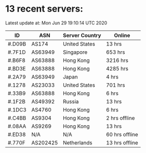 # 13 recent servers:

Latest update at: Mon Jun 29 19:10:14 UTC 2020

| ID | ASN | Server Country | Online |
| -- | --- | -------------- | ------ |
| #.D09B | AS174 | United States | 13 hrs |
| #.7F1D | AS63949 | Singapore | 653 hrs |
| #.B6F8 | AS63888 | Hong Kong | 3216 hrs |
| #.BD3E | AS63888 | Hong Kong | 4285 hrs |
| #.2A79 | AS63949 | Japan | 4 hrs |
| #.1278 | AS23033 | United States | 701 hrs |
| #.33B9 | AS63888 | Hong Kong | 6 hrs |
| #.1F2B | AS49392 | Russia | 13 hrs |
| #.1DC3 | AS4760 | Hong Kong | 6 hrs |
| #.C4BB | AS9304 | Hong Kong | 2 hrs offline |
| #.08AA | AS9269 | Hong Kong | 13 hrs |
| #.ED38 | N/A | N/A | 60 hrs offline |
| #.770F | AS202425 | Netherlands | 13 hrs offline |

